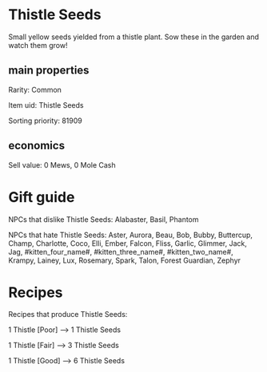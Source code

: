 # Thistle Seeds

Small yellow seeds yielded from a thistle plant. Sow these in the garden and watch them grow!

## main properties

Rarity: Common

Item uid: Thistle Seeds

Sorting priority: 81909

## economics

Sell value: 0 Mews, 0 Mole Cash

# Gift guide

NPCs that dislike Thistle Seeds: Alabaster, Basil, Phantom

NPCs that hate Thistle Seeds: Aster, Aurora, Beau, Bob, Bubby, Buttercup, Champ, Charlotte, Coco, Elli, Ember, Falcon, Fliss, Garlic, Glimmer, Jack, Jag, #kitten_four_name#, #kitten_three_name#, #kitten_two_name#, Krampy, Lainey, Lux, Rosemary, Spark, Talon, Forest Guardian, Zephyr

# Recipes

Recipes that produce Thistle Seeds:

1 Thistle [Poor] --> 1 Thistle Seeds

1 Thistle [Fair] --> 3 Thistle Seeds

1 Thistle [Good] --> 6 Thistle Seeds